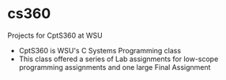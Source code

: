 # cs360
Projects for CptS360 at WSU
- CptS360 is WSU's C Systems Programming class 
- This class offered a series of Lab assignments for low-scope programming assignments and one large Final Assignment
